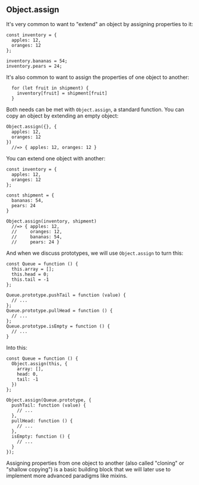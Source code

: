 ## Object.assign

It's very common to want to "extend" an object by assigning properties to it:

    const inventory = {
      apples: 12,
      oranges: 12
    };
    
    inventory.bananas = 54;
    inventory.pears = 24;

It's also common to want to assign the properties of one object to another:

[shallow copy]: https://en.wikipedia.org/wiki/Object_copy#Shallow_copy

      for (let fruit in shipment) {
        inventory[fruit] = shipment[fruit]
      }

Both needs can be met with `Object.assign`, a standard function. You can copy an object by extending an empty object:

    Object.assign({}, {
      apples: 12,
      oranges: 12
    })
      //=> { apples: 12, oranges: 12 }

You can extend one object with another:

    const inventory = {
      apples: 12,
      oranges: 12
    };
    
    const shipment = {
      bananas: 54,
      pears: 24
    }
    
    Object.assign(inventory, shipment)
      //=> { apples: 12,
      //     oranges: 12,
      //     bananas: 54,
      //     pears: 24 }
      
And when we discuss prototypes, we will use `Object.assign` to turn this:

    const Queue = function () {
      this.array = [];
      this.head = 0;
      this.tail = -1
    };
      
    Queue.prototype.pushTail = function (value) {
      // ...
    };
    Queue.prototype.pullHead = function () {
      // ...
    };
    Queue.prototype.isEmpty = function () {
      // ...
    }

Into this:

    const Queue = function () {
      Object.assign(this, {
        array: [],
        head: 0,
        tail: -1
      })
    };
      
    Object.assign(Queue.prototype, {
      pushTail: function (value) {
        // ...
      },
      pullHead: function () {
        // ...
      },
      isEmpty: function () {
        // ...
      }      
    });
    
Assigning properties from one object to another (also called "cloning" or "shallow copying") is a basic building block that we will later use to implement more advanced paradigms like mixins.